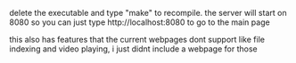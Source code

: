 delete the executable and type "make" to recompile. the server will start on 8080 so you can just type http://localhost:8080 to go to the main page

this also has features that the current webpages dont support like file indexing and video playing, i just didnt include a webpage for those
